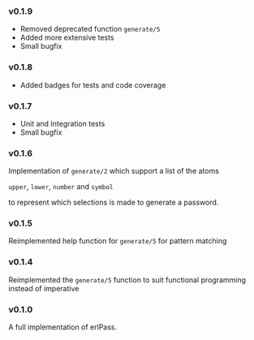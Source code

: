 <!-- Version control

     X.Y.Z

     X - For API changes - functions, dependencies or interface

     Y - For internal or backend changes

     Z - For documentation, comments, small bugfixes, other one-two line fixes

-->

### v0.1.9

- Removed deprecated function `generate/5`
- Added more extensive tests
- Small bugfix

### v0.1.8

- Added badges for tests and code coverage

### v0.1.7

- Unit and Integration tests
- Small bugfix

### v0.1.6

Implementation of `generate/2` which support a list of the atoms

`upper`, `lower`, `number` and `symbol`

to represent which selections is made to generate a password.


### v0.1.5

Reimplemented help function for `generate/5` for pattern matching


### v0.1.4

Reimplemented the `generate/5` function to suit functional programming instead of imperative


### v0.1.0

A full implementation of erlPass.

